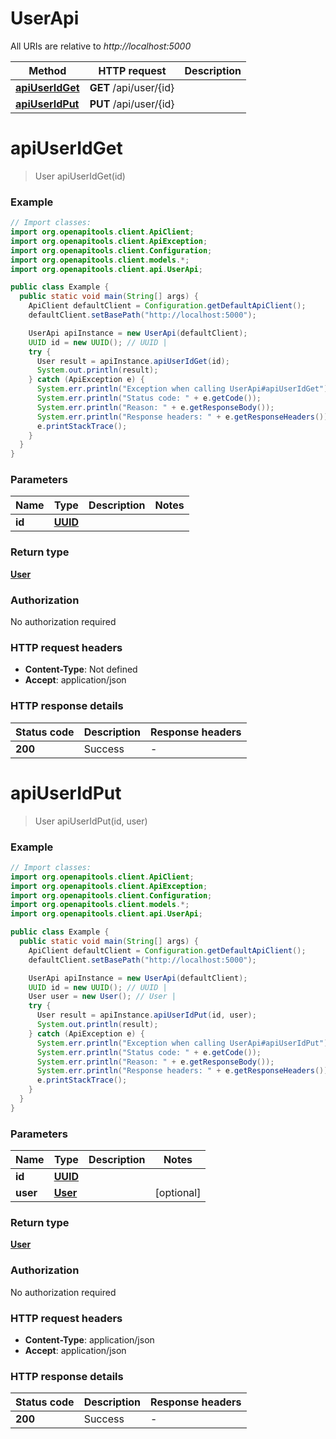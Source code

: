 # UserApi

All URIs are relative to *http://localhost:5000*

Method | HTTP request | Description
------------- | ------------- | -------------
[**apiUserIdGet**](UserApi.md#apiUserIdGet) | **GET** /api/user/{id} | 
[**apiUserIdPut**](UserApi.md#apiUserIdPut) | **PUT** /api/user/{id} | 


<a name="apiUserIdGet"></a>
# **apiUserIdGet**
> User apiUserIdGet(id)



### Example
```java
// Import classes:
import org.openapitools.client.ApiClient;
import org.openapitools.client.ApiException;
import org.openapitools.client.Configuration;
import org.openapitools.client.models.*;
import org.openapitools.client.api.UserApi;

public class Example {
  public static void main(String[] args) {
    ApiClient defaultClient = Configuration.getDefaultApiClient();
    defaultClient.setBasePath("http://localhost:5000");

    UserApi apiInstance = new UserApi(defaultClient);
    UUID id = new UUID(); // UUID | 
    try {
      User result = apiInstance.apiUserIdGet(id);
      System.out.println(result);
    } catch (ApiException e) {
      System.err.println("Exception when calling UserApi#apiUserIdGet");
      System.err.println("Status code: " + e.getCode());
      System.err.println("Reason: " + e.getResponseBody());
      System.err.println("Response headers: " + e.getResponseHeaders());
      e.printStackTrace();
    }
  }
}
```

### Parameters

Name | Type | Description  | Notes
------------- | ------------- | ------------- | -------------
 **id** | [**UUID**](.md)|  |

### Return type

[**User**](User.md)

### Authorization

No authorization required

### HTTP request headers

 - **Content-Type**: Not defined
 - **Accept**: application/json

### HTTP response details
| Status code | Description | Response headers |
|-------------|-------------|------------------|
**200** | Success |  -  |

<a name="apiUserIdPut"></a>
# **apiUserIdPut**
> User apiUserIdPut(id, user)



### Example
```java
// Import classes:
import org.openapitools.client.ApiClient;
import org.openapitools.client.ApiException;
import org.openapitools.client.Configuration;
import org.openapitools.client.models.*;
import org.openapitools.client.api.UserApi;

public class Example {
  public static void main(String[] args) {
    ApiClient defaultClient = Configuration.getDefaultApiClient();
    defaultClient.setBasePath("http://localhost:5000");

    UserApi apiInstance = new UserApi(defaultClient);
    UUID id = new UUID(); // UUID | 
    User user = new User(); // User | 
    try {
      User result = apiInstance.apiUserIdPut(id, user);
      System.out.println(result);
    } catch (ApiException e) {
      System.err.println("Exception when calling UserApi#apiUserIdPut");
      System.err.println("Status code: " + e.getCode());
      System.err.println("Reason: " + e.getResponseBody());
      System.err.println("Response headers: " + e.getResponseHeaders());
      e.printStackTrace();
    }
  }
}
```

### Parameters

Name | Type | Description  | Notes
------------- | ------------- | ------------- | -------------
 **id** | [**UUID**](.md)|  |
 **user** | [**User**](User.md)|  | [optional]

### Return type

[**User**](User.md)

### Authorization

No authorization required

### HTTP request headers

 - **Content-Type**: application/json
 - **Accept**: application/json

### HTTP response details
| Status code | Description | Response headers |
|-------------|-------------|------------------|
**200** | Success |  -  |

